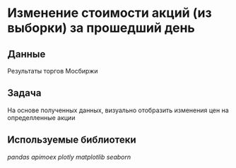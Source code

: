 # Изменение стоимости акций (из выборки) за прошедший день

## Данные
Результаты торгов Мосбиржи

## Задача
На основе полученных данных, визуально отобразить изменения цен на определленные акции

## Используемые библиотеки
*pandas*
*apimoex*
*plotly*
*matplotlib*
*seaborn*
